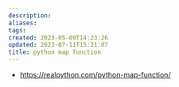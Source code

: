 ```yaml
---
description:
aliases: 
tags: 
created: 2023-05-09T14:23:26
updated: 2023-07-11T15:21:07
title: python map function
---
```

- https://realpython.com/python-map-function/